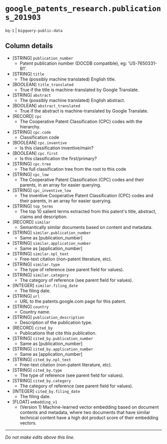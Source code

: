# `google_patents_research.publications_201903`
`bq-1` | `bigquery-public-data`

## Column details
* [STRING]    `publication_number`
  - Patent publication number (DOCDB compatible), eg: 'US-7650331-B1'.
* [STRING]    `title`
  - The (possibly machine translated) English title.
* [BOOLEAN]   `title_translated`
  - True if the title is machine-translated by Google Translate.
* [STRING]    `abstract`
  - The (possibly machine translated) English abstract.
* [BOOLEAN]   `abstract_translated`
  - True if the abstract is machine-translated by Google Translate.
* [RECORD]    `cpc`
  - The Cooperative Patent Classification (CPC) codes with the hierarchy.
* [STRING]    `cpc.code`
  - Classification code
* [BOOLEAN]   `cpc.inventive`
  - Is this classification inventive/main?
* [BOOLEAN]   `cpc.first`
  - Is this classification the first/primary?
* [STRING]    `cpc.tree`
  - The full classification tree from the root to this code
* [STRING]    `cpc_low`
  - The Cooperative Patent Classification (CPC) codes and their parents, in an array for easier querying.
* [STRING]    `cpc_inventive_low`
  - The inventive Cooperative Patent Classification (CPC) codes and their parents, in an array for easier querying.
* [STRING]    `top_terms`
  - The top 10 salient terms extracted from this patent's title, abstract, claims and description.
* [RECORD]    `similar`
  - Semantically similar documents based on content and metadata.
* [STRING]    `similar.publication_number`
  - Same as [publication_number]
* [STRING]    `similar.application_number`
  - Same as [application_number]
* [STRING]    `similar.npl_text`
  - Free-text citation (non-patent literature, etc).
* [STRING]    `similar.type`
  - The type of reference (see parent field for values).
* [STRING]    `similar.category`
  - The category of reference (see parent field for values).
* [INTEGER]   `similar.filing_date`
  - The filing date.
* [STRING]    `url`
  - URL to the patents.google.com page for this patent.
* [STRING]    `country`
  - Country name.
* [STRING]    `publication_description`
  - Description of the publication type.
* [RECORD]    `cited_by`
  - Publications that cite this publication.
* [STRING]    `cited_by.publication_number`
  - Same as [publication_number]
* [STRING]    `cited_by.application_number`
  - Same as [application_number]
* [STRING]    `cited_by.npl_text`
  - Free-text citation (non-patent literature, etc).
* [STRING]    `cited_by.type`
  - The type of reference (see parent field for values).
* [STRING]    `cited_by.category`
  - The category of reference (see parent field for values).
* [INTEGER]   `cited_by.filing_date`
  - The filing date.
* [FLOAT]     `embedding_v1`
  - (Version 1) Machine-learned vector embedding based on document contents and metadata, where two documents that have similar technical content have a high dot product score of their embedding vectors.

-------------------------------------------------------------------------------
*Do not make edits above this line.*

